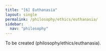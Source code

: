 ```yaml
---
title: "[6] Euthanasia"
layout: single
permalink: /philosophy/ethics/euthanasia/
sidebar:
  nav: "philosophy"
---
```


To be created (philosophy/ethics/euthanasia).
